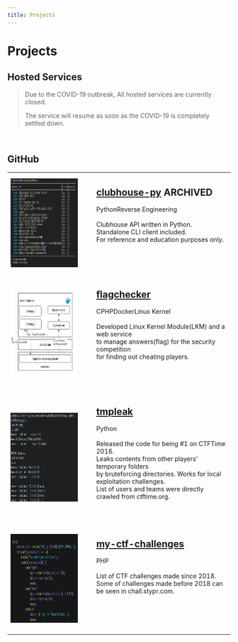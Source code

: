 ```yaml
---
title: Projects
---
```


<div class="responsive-page">

# <i class="fa-solid fa-toolbox"></i> Projects


## <i class="fa-solid fa-diagram-project"></i> Hosted Services

> Due to the COVID-19 outbreak, All hosted services are currently closed.
>
> The service will resume as soon as the COVID-19 is completely settled down.

<br>

## <i class="fa-brands fa-github-alt"></i> GitHub

| | | |
| --- | --- | --- |
| <img src=../assets/images/clubhouse-py.jpg width=300 height=200> | &emsp; | <h2><a href="//github.com/stypr/clubhouse-py">clubhouse-py</a> <span class="badge">ARCHIVED</span></h2><span class="tag">Python</span><span class="tag">Reverse Engineering</span><br><br>Clubhouse API written in Python.<br>Standalone CLI client included.<br>For reference and education purposes only.<br><br><br><br><br> |
| <img src=../assets/images/flagchecker.jpg width=300 height=200> | &emsp; | <h2><a href="//github.com/stypr/flagchecker">flagchecker</a></h2><span class="tag">C</span><span class="tag">PHP</span><span class="tag">Docker</span><span class="tag">Linux Kernel</span><br><br> Developed Linux Kernel Module(LKM) and a web service <br> to manage answers(flag) for the security competition<br> for finding out cheating players.<br><br><br><br><br> |
| <img src=../assets/images/tmpleak.png width=300 height=200> | &emsp; | <h2><a href="//github.com/stypr/tmpleak">tmpleak</a></h2> <span class="tag">Python</span><br><br> Released the code for being #1 on CTFTime 2016.<br>Leaks contents from other players' temporary folders<br> by bruteforcing directories. Works for local exploitation challenges.<br>List of users and teams were directly crawled from ctftime.org.<br><br><br><br> |
| <img src=../assets/images/my-ctf-challenges.png width=300 height=200> | &emsp; | <h2><a href="//github.com/stypr/my-ctf-challenges">my-ctf-challenges</a></h2> <span class="tag">PHP</span> <br><br>List of CTF challenges made since 2018.<br>Some of challenges made before 2018 can be seen in chall.stypr.com. <br><br><br><br><br><br> |


<!--

|  | &emsp; | <h2><A href="//github.com/stypr/ehnd-kor">ehnd-kor</a> / <a href="//github.com/stypr/ehnd-py">ehnd-py</a></h2> <span class="tag">Python</span><span class="tag">C++</span><span class="tag">Windows</span><span class="tag">Translation</span><br><br>Porting the original standalone Korean-Japanese translation<br> software to create a Python interface and a web service. |

-->
</div>